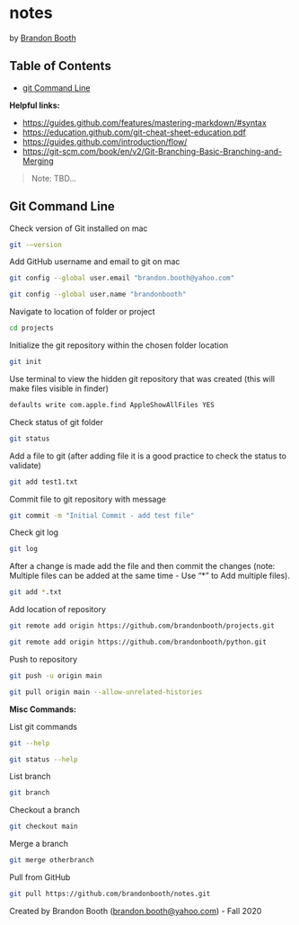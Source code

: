 # notes
by [Brandon Booth](https://brandon-booth.com)

## Table of Contents
- [git Command Line](#git-command-line)

**Helpful links:**
- https://guides.github.com/features/mastering-markdown/#syntax
- https://education.github.com/git-cheat-sheet-education.pdf
- https://guides.github.com/introduction/flow/
- https://git-scm.com/book/en/v2/Git-Branching-Basic-Branching-and-Merging

> Note: TBD...

## Git Command Line

Check version of Git installed on mac
```sh
git -–version
```


Add GitHub username and email to git on mac
```sh
git config --global user.email "brandon.booth@yahoo.com"
```
```sh
git config --global user.name "brandonbooth"
```


Navigate to location of folder or project
```sh
cd projects
```


Initialize the git repository within the chosen folder location
```sh
git init
```


Use terminal to view the hidden git repository that was created (this will make files visible in finder)
```sh
defaults write com.apple.find AppleShowAllFiles YES
```


Check status of git folder
```sh
git status
```


Add a file to git (after adding file it is a good practice to check the status to validate)
```sh
git add test1.txt
```

Commit file to git repository with message
```sh
git commit -m "Initial Commit - add test file"
```

Check git log
```sh
git log
```


After a change is made add the file and then commit the changes (note: Multiple files can be added at the same time - Use “*” to Add multiple files).
```sh
git add *.txt
```

Add location of repository
```sh
git remote add origin https://github.com/brandonbooth/projects.git
```

```sh
git remote add origin https://github.com/brandonbooth/python.git
```


Push to repository
```sh
git push -u origin main
```
```sh
git pull origin main --allow-unrelated-histories
```

**Misc Commands:**

List git commands
```sh
git --help
```

```sh
git status --help
```


List branch
```sh
git branch
```


Checkout a branch
```sh
git checkout main
```


Merge a branch
```sh
git merge otherbranch
```


Pull from GitHub
```sh
git pull https://github.com/brandonbooth/notes.git
```

Created by Brandon Booth (brandon.booth@yahoo.com) - Fall 2020
